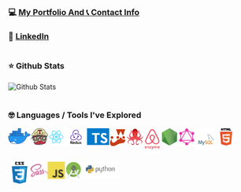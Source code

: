 ### :computer: [My Portfolio And   :telephone_receiver: Contact Info][website]
### :office: [LinkedIn][linkedin]

#

### :star: Github Stats

<img align="center" alt="Github Stats" src="https://github-readme-stats.codestackr.vercel.app/api?username=mattfrancis888&show_icons=true&hide_border=true&include_all_commits=true" />

#

### :nerd_face: Languages / Tools I've Explored

<img align="left" alt="Docker" width="45px" src="https://github.com/mattfrancis888/mattfrancis888/blob/master/readmeImg/docker-logo.png" />
<img align="left" alt="TravisCI" width="35px" src="https://github.com/mattfrancis888/mattfrancis888/blob/master/readmeImg/travisCI.png" />
<img align="left" alt="React" width="35px" src="https://raw.githubusercontent.com/github/explore/80688e429a7d4ef2fca1e82350fe8e3517d3494d/topics/react/react.png" />
<img align="left" alt="Redux" width="45px" src="https://github.com/mattfrancis888/mattfrancis888/blob/master/readmeImg/redux.png" />
<img align="left" alt="Typescript" width="45px" src="https://github.com/mattfrancis888/mattfrancis888/blob/master/readmeImg/typescript.png" />
<img align="left" alt="Jest" width="35px" src="https://github.com/mattfrancis888/mattfrancis888/blob/master/readmeImg/jest.png" />
<img align="left" alt="React-Testing-Library" width="35px" src="https://github.com/mattfrancis888/mattfrancis888/blob/master/readmeImg/rtl.png" />
<img align="left" alt="Enzyme" width="35px" src="https://github.com/mattfrancis888/mattfrancis888/blob/master/readmeImg/enzyme.png" />
<img align="left" alt="Node.js" width="35px" src="https://raw.githubusercontent.com/github/explore/80688e429a7d4ef2fca1e82350fe8e3517d3494d/topics/nodejs/nodejs.png" />
<img align="left" alt="GraphQL" width="35px" src="https://raw.githubusercontent.com/github/explore/80688e429a7d4ef2fca1e82350fe8e3517d3494d/topics/graphql/graphql.png" />
<img align="left" alt="MySQL" width="45px" src="https://raw.githubusercontent.com/github/explore/80688e429a7d4ef2fca1e82350fe8e3517d3494d/topics/mysql/mysql.png" />
<img align="left" alt="HTML5" width="35px" src="https://raw.githubusercontent.com/github/explore/80688e429a7d4ef2fca1e82350fe8e3517d3494d/topics/html/html.png" />
<br/><br/>
<br/><br/>

<img align="left" alt="CSS3" width="45px" src="https://raw.githubusercontent.com/github/explore/80688e429a7d4ef2fca1e82350fe8e3517d3494d/topics/css/css.png" />
<img align="left" alt="Sass" width="35px" src="https://raw.githubusercontent.com/github/explore/80688e429a7d4ef2fca1e82350fe8e3517d3494d/topics/sass/sass.png" />
<img align="left" alt="JavaScript" width="35px" src="https://raw.githubusercontent.com/github/explore/80688e429a7d4ef2fca1e82350fe8e3517d3494d/topics/javascript/javascript.png" />
<img align="left" alt="Android Studio" width="35px" src="https://github.com/mattfrancis888/mattfrancis888/blob/master/readmeImg/androidStudio.png" />
<img align="left" alt="Python" width="75px" src="https://github.com/mattfrancis888/mattfrancis888/blob/master/readmeImg/python.png" />
<br />

[website]: https://mattfrancis.vercel.app/
[linkedin]: https://www.linkedin.com/in/matthew-francis-b9b1b31a2/
